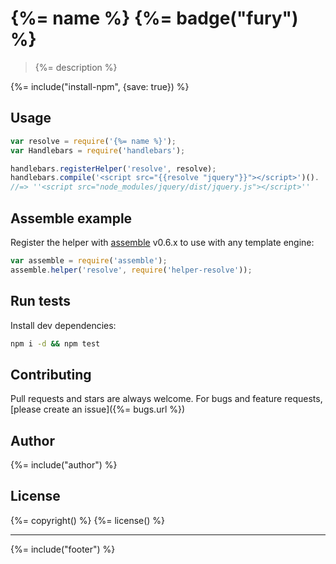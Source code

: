 # {%= name %} {%= badge("fury") %}

> {%= description %}

{%= include("install-npm", {save: true}) %}

## Usage

```js
var resolve = require('{%= name %}');
var Handlebars = require('handlebars');

handlebars.registerHelper('resolve', resolve);
handlebars.compile('<script src="{{resolve "jquery"}}"></script>')().
//=> ''<script src="node_modules/jquery/dist/jquery.js"></script>''
```

## Assemble example

Register the helper with [assemble] v0.6.x to use with any template engine:

```js
var assemble = require('assemble');
assemble.helper('resolve', require('helper-resolve'));
```


## Run tests

Install dev dependencies:

```bash
npm i -d && npm test
```

## Contributing
Pull requests and stars are always welcome. For bugs and feature requests, [please create an issue]({%= bugs.url %})

## Author
{%= include("author") %}

## License
{%= copyright() %}
{%= license() %}

***

{%= include("footer") %}

[assemble]: https://github.com/assemble/assemble
